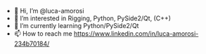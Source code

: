 - 👋 Hi, I’m @luca-amorosi
- 👀 I’m interested in Rigging, Python, PySide2/Qt, (C++)
- 🌱 I’m currently learning Python/PySide2/Qt
- 📫 How to reach me https://www.linkedin.com/in/luca-amorosi-234b70184/

<!---
luca-amorosi/luca-amorosi is a ✨ special ✨ repository because its `README.md` (this file) appears on your GitHub profile.
You can click the Preview link to take a look at your changes.
--->
